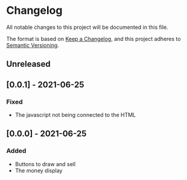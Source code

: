 # Changelog
All notable changes to this project will be documented in this file.

The format is based on [Keep a Changelog](https://keepachangelog.com/en/1.0.0/),
and this project adheres to [Semantic Versioning](https://semver.org/spec/v2.0.0.html).

## Unreleased

## [0.0.1] - 2021-06-25
### Fixed
- The javascript not being connected to the HTML

## [0.0.0] - 2021-06-25
### Added
- Buttons to draw and sell
- The money display